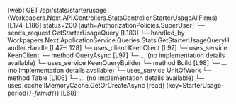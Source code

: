 [web] GET /api/stats/starterusage  (Workpapers.Next.API.Controllers.StatsController.StarterUsageAllFirms)  [L174–L186] status=200 [auth=AuthorizationPolicies.SuperUser]
  └─ sends_request GetStarterUsageQuery [L183]
    └─ handled_by Workpapers.Next.ApplicationService.Queries.Stats.GetStarterUsageQueryHandler.Handle [L47–L128]
      └─ uses_client KeenClient [L97]
      └─ uses_service KeenClient
        └─ method QueryAsync [L97]
          └─ ... (no implementation details available)
      └─ uses_service KeenQueryBuilder
        └─ method Build [L98]
          └─ ... (no implementation details available)
      └─ uses_service UnitOfWork
        └─ method Table [L106]
          └─ ... (no implementation details available)
      └─ uses_cache IMemoryCache.GetOrCreateAsync [read] (key=StarterUsage-period{*}-firmid{*}) [L68]

